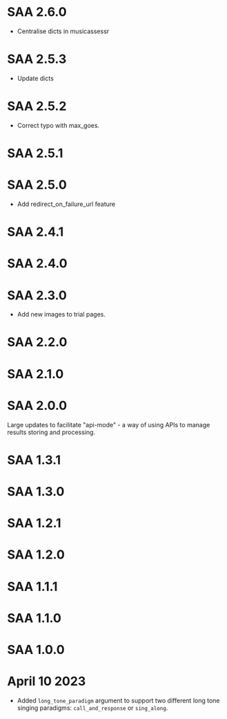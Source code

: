 # SAA 2.6.0

- Centralise dicts in musicassessr

# SAA 2.5.3

- Update dicts

# SAA 2.5.2

- Correct typo with max_goes.

# SAA 2.5.1

# SAA 2.5.0

- Add redirect_on_failure_url feature

# SAA 2.4.1

# SAA 2.4.0

# SAA 2.3.0

- Add new images to trial pages.

# SAA 2.2.0

# SAA 2.1.0

# SAA 2.0.0

Large updates to facilitate "api-mode" - a way of using APIs to manage results storing and processing.

# SAA 1.3.1

# SAA 1.3.0

# SAA 1.2.1

# SAA 1.2.0

# SAA 1.1.1

# SAA 1.1.0

# SAA 1.0.0



# April 10 2023

- Added `long_tone_paradigm` argument to support two different long tone singing paradigms: `call_and_response` or `sing_along`.
